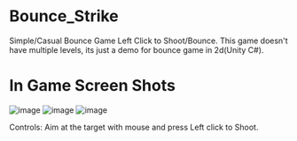 # Bounce_Strike
Simple/Casual Bounce Game
Left Click to Shoot/Bounce.
This game doesn't have multiple levels, its just a demo for bounce game in 2d(Unity C#).

# In Game Screen Shots
![image](https://user-images.githubusercontent.com/47148900/149490554-945c61ab-3b0f-4562-bcb8-fa6300ba00a8.png)
![image](https://user-images.githubusercontent.com/47148900/149490494-095e4495-e4e3-40c1-adb3-0be241be8411.png)
![image](https://user-images.githubusercontent.com/47148900/149490625-20763a82-2dce-4f37-8ec4-38b1b1fb5bc4.png)

Controls:
Aim at the target with mouse and press Left click to Shoot.
